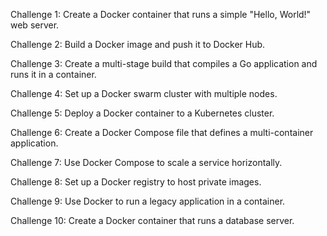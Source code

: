 Challenge 1: Create a Docker container that runs a simple "Hello, World!" web server.

Challenge 2: Build a Docker image and push it to Docker Hub.

Challenge 3: Create a multi-stage build that compiles a Go application and runs it in a container.

Challenge 4: Set up a Docker swarm cluster with multiple nodes.

Challenge 5: Deploy a Docker container to a Kubernetes cluster.

Challenge 6: Create a Docker Compose file that defines a multi-container application.

Challenge 7: Use Docker Compose to scale a service horizontally.

Challenge 8: Set up a Docker registry to host private images.

Challenge 9: Use Docker to run a legacy application in a container.

Challenge 10: Create a Docker container that runs a database server.